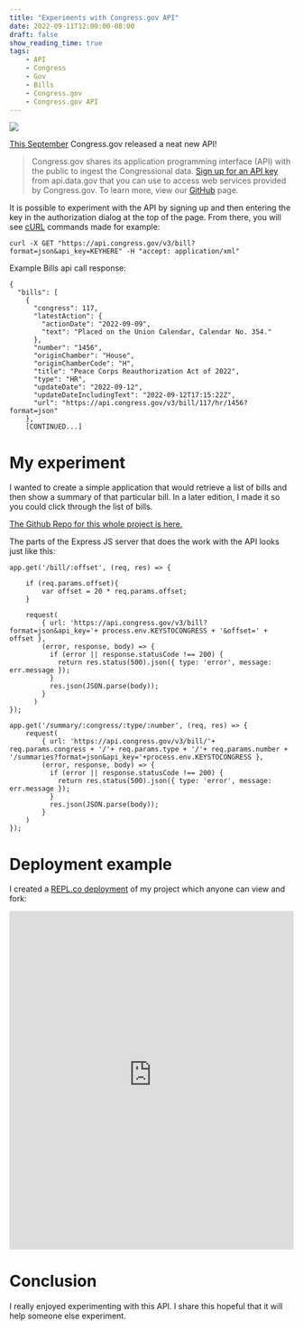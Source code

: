 ```yaml
---
title: "Experiments with Congress.gov API"
date: 2022-09-11T12:00:00-08:00
draft: false
show_reading_time: true
tags: 
    - API
    - Congress
    - Gov
    - Bills
    - Congress.gov
    - Congress.gov API
---
```


![](/congress.png)

[This September](https://www.congress.gov/help/enhancements) Congress.gov released a neat new API!

> Congress.gov shares its application programming interface (API) with the public to ingest the Congressional data. [Sign up for an API key](https://api.congress.gov/sign-up/) from api.data.gov that you can use to access web services provided by Congress.gov. To learn more, view our [GitHub](https://github.com/LibraryOfCongress/api.congress.gov/) page.


It is possible to experiment with the API by signing up and then entering the key in the authorization dialog at the top of the page. From there, you will see [cURL](https://curl.se/) commands made for example:

```
curl -X GET "https://api.congress.gov/v3/bill?format=json&api_key=KEYHERE" -H "accept: application/xml"
```

Example Bills api call response:

```
{
  "bills": [
    {
      "congress": 117,
      "latestAction": {
        "actionDate": "2022-09-09",
        "text": "Placed on the Union Calendar, Calendar No. 354."
      },
      "number": "1456",
      "originChamber": "House",
      "originChamberCode": "H",
      "title": "Peace Corps Reauthorization Act of 2022",
      "type": "HR",
      "updateDate": "2022-09-12",
      "updateDateIncludingText": "2022-09-12T17:15:22Z",
      "url": "https://api.congress.gov/v3/bill/117/hr/1456?format=json"
    },
    [CONTINUED...]
```

# My experiment

I wanted to create a simple application that would retrieve a list of bills and then show a summary of that particular bill. In a later edition, I made it so you could click through the list of bills. 

[The Github Repo for this whole project is here.](https://github.com/airbr/getABill)

The parts of the Express JS server that does the work with the API looks just like this:

```
app.get('/bill/:offset', (req, res) => {

    if (req.params.offset){
        var offset = 20 * req.params.offset;
    }

    request(
        { url: 'https://api.congress.gov/v3/bill?format=json&api_key='+ process.env.KEYSTOCONGRESS + '&offset=' + offset },
        (error, response, body) => {
          if (error || response.statusCode !== 200) {
            return res.status(500).json({ type: 'error', message: err.message });
          }        
          res.json(JSON.parse(body));
        }
      )
});

app.get('/summary/:congress/:type/:number', (req, res) => {
    request(
        { url: 'https://api.congress.gov/v3/bill/'+ req.params.congress + '/'+ req.params.type + '/'+ req.params.number + '/summaries?format=json&api_key='+process.env.KEYSTOCONGRESS },
        (error, response, body) => {
          if (error || response.statusCode !== 200) {
            return res.status(500).json({ type: 'error', message: err.message });
          }        
          res.json(JSON.parse(body));
        }
    )
});
```

# Deployment example

I created a [REPL.co deployment](https://replit.com/@airbr/Get-a-Bill-from-Congress#index.html) of my project which anyone can view and fork: 

<div class="" style="height: 600px; width: 100%;">
  <iframe
    src="https://get-a-bill-from-congress.airbr.repl.co/"
    title="get-a-bill-from-congress on repl.co"
    allow="geolocation; microphone; camera; midi; encrypted-media; xr-spatial-tracking; fullscreen"
    allowFullScreen
    style="height: 100%; width: 100%; border: 0;">
  </iframe>
</div>


# Conclusion

I really enjoyed experimenting with this API. I share this hopeful that it will help someone else experiment.